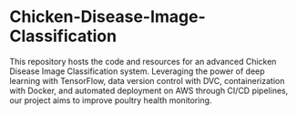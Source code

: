 # Chicken-Disease-Image-Classification
This repository hosts the code and resources for an advanced Chicken Disease Image Classification system. Leveraging the power of deep learning with TensorFlow, data version control with DVC, containerization with Docker, and automated deployment on AWS through CI/CD pipelines, our project aims to improve poultry health monitoring.
